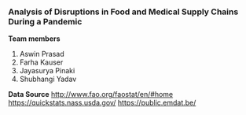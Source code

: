 ### Analysis of Disruptions in Food and Medical Supply Chains During a Pandemic

**Team members**
 1. Aswin Prasad  
 2. Farha Kauser 
 3. Jayasurya Pinaki 
 4. Shubhangi Yadav

**Data Source**
http://www.fao.org/faostat/en/#home
https://quickstats.nass.usda.gov/
https://public.emdat.be/